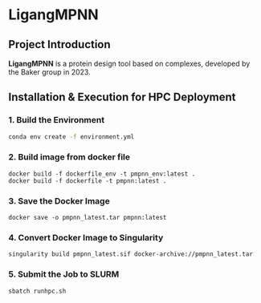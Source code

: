 # LigangMPNN
## **Project Introduction**  
**LigangMPNN** is a protein design tool based on complexes, developed by the Baker group in 2023.

## Installation & Execution for HPC Deployment

### **1. Build the Environment**
```bash
conda env create -f environment.yml
```

### **2. Build image from docker file**
```shell
docker build -f dockerfile_env -t pmpnn_env:latest .
docker build -f dockerfile -t pmpnn:latest .
```

### **3. Save the Docker Image**
```shell
docker save -o pmpnn_latest.tar pmpnn:latest
```

### **4. Convert Docker Image to Singularity**
```shell
singularity build pmpnn_latest.sif docker-archive://pmpnn_latest.tar
```

### **5. Submit the Job to SLURM**
```shell
sbatch runhpc.sh
```